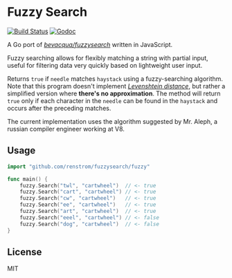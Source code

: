 # Fuzzy Search

[![Build Status](https://travis-ci.org/renstrom/fuzzysearch.svg?branch=master)](https://travis-ci.org/renstrom/fuzzysearch)
[![Godoc](https://img.shields.io/badge/godoc-reference-blue.svg?style=flat)](https://godoc.org/github.com/renstrom/fuzzysearch/fuzzy)

A Go port of _[bevacqua/fuzzysearch][1]_ written in JavaScript.

Fuzzy searching allows for flexibly matching a string with partial input, useful for filtering data very quickly based on lightweight user input.

Returns `true` if `needle` matches `haystack` using a fuzzy-searching algorithm. Note that this program doesn't implement _[Levenshtein distance][2]_, but rather a simplified version where **there's no approximation**. The method will return `true` only if each character in the `needle` can be found in the `haystack` and occurs after the preceding matches.

The current implementation uses the algorithm suggested by Mr. Aleph, a russian compiler engineer working at V8.

## Usage

```go
import "github.com/renstrom/fuzzysearch/fuzzy"

func main() {
    fuzzy.Search("twl", "cartwheel")  // <- true
    fuzzy.Search("cart", "cartwheel") // <- true
    fuzzy.Search("cw", "cartwheel")   // <- true
    fuzzy.Search("ee", "cartwheel")   // <- true
    fuzzy.Search("art", "cartwheel")  // <- true
    fuzzy.Search("eeel", "cartwheel") // <- false
    fuzzy.Search("dog", "cartwheel")  // <- false
}
```

## License

MIT

[1]: https://github.com/bevacqua/fuzzysearch
[2]: http://en.wikipedia.org/wiki/Levenshtein_distance
